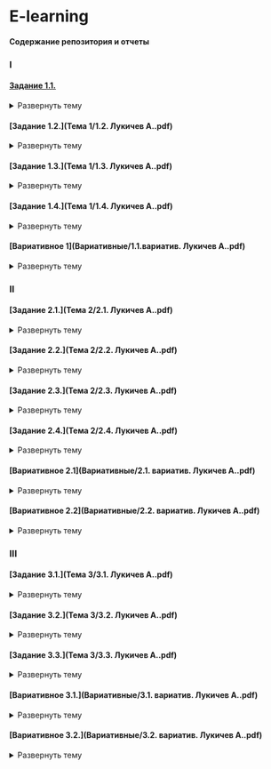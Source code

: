 # E-learning
#### Содержание репозитория и отчеты
### I
#### [Задание 1.1.](Тема%20%1/1.1.%20%Лукичев%20%А..pdf)
<details>
	<summary>Развернуть тему</summary>
	Изучение отдельных вопросов темы с использованием материалов, размещенных в электронном учебном курсе в системе Moodle (https://moodle.herzen.spb.ru/course/view.php?id=2066).
</details>

#### [Задание 1.2.](Тема 1/1.2. Лукичев А..pdf)
<details>
	<summary>Развернуть тему</summary>
	Изучение нормативно-правовых документов и стандартов, актуальных для вопросов изучаемой темы. Предлагается использовать материалы, размещенные в электронном учебном курсе в системе Moodle (https://moodle.herzen.spb.ru/course/view.php?id=2066).
</details>

#### [Задание 1.3.](Тема 1/1.3. Лукичев А..pdf)
<details>
	<summary>Развернуть тему</summary>
	Составьте электронный глоссарий по теме «Управление знаниями». Для выполнения задания предложите e-learning-решение. Обоснуйте свой выбор.
</details>

#### [Задание 1.4.](Тема 1/1.4. Лукичев А..pdf)
<details>
	<summary>Развернуть тему</summary>
	Сделайте обзор ежегодных профильных конференций по теме "Управление знаниями".
</details>

#### [Вариативное 1](Вариативные/1.1.вариатив. Лукичев А..pdf)
<details>
	<summary>Развернуть тему</summary>
	Сделайте подборку статей по вопросу управления знаниями в образовательных учреждениях. Для выполнения задания предложите e-learning-решение. Разместите их в хрестоматии электронного учебного курса по изучаемой дисциплине.  
</details>


### II
#### [Задание 2.1.](Тема 2/2.1. Лукичев А..pdf)
<details>
	<summary>Развернуть тему</summary>
	Изучение отдельных вопросов темы с использованием материалов, размещенных в электронном учебном курсе в системе Moodle (https://moodle.herzen.spb.ru/course/view.php?id=2066).
</details>

#### [Задание 2.2.](Тема 2/2.2. Лукичев А..pdf)
<details>
	<summary>Развернуть тему</summary>
	Разработайте план мероприятий по созданию системы управления знаниями в организации (организацию выбирает студент) с использованием e-learning решений.
</details>

#### [Задание 2.3.](Тема 2/2.3. Лукичев А..pdf)
<details>
	<summary>Развернуть тему</summary>
	Создайте сторителлинг на предложенную преподавателем или выбранную вами тему. Назначение сторителлинга: использование в электронном обучении.
</details>

#### [Задание 2.4.](Тема 2/2.4. Лукичев А..pdf)
<details>
	<summary>Развернуть тему</summary>
	Разработайте структуру электронной учительской.
</details>


#### [Вариативное 2.1](Вариативные/2.1. вариатив. Лукичев А..pdf)
<details>
	<summary>Развернуть тему</summary>
	Определите тему занятия для повышения квалификации сотрудников вашей образовательной организации и сделайте для этого занятия подборку электронных ресурсов и электронных образовательных ресурсов, которые войдут в медиатеку вашей организации. Подобранные ресурсы перечислите в таблице и дайте им краткую характеристику. Укажите электронные адреса размещения ресурсов в Интернет.
</details>

#### [Вариативное 2.2](Вариативные/2.2. вариатив. Лукичев А..pdf)
<details>
	<summary>Развернуть тему</summary>
	Вам предлагается работа в Научной педагогической библиотекой имени К. Д. Ушинского. Из фондов этой библиотеки сделайте подборку материалов для вашей магистерской диссертации. Названия материалов и их электронные адреса разместите в таблице.
</details>

### III
#### [Задание 3.1.](Тема 3/3.1. Лукичев А..pdf)
<details>
	<summary>Развернуть тему</summary>
	Изучение отдельных вопросов темы с использованием материалов, размещенных в электронном учебном курсе в системе Moodle (https://moodle.herzen.spb.ru/course/view.php?id=2066).
</details>


#### [Задание 3.2.](Тема 3/3.2. Лукичев А..pdf)
<details>
	<summary>Развернуть тему</summary>
	 Разработайте четыре типа карт знаний вашей образовательной организации. Для выполнения задания используйте e-learning-решения.
</details>

#### [Задание 3.3.](Тема 3/3.3. Лукичев А..pdf)
<details>
	<summary>Развернуть тему</summary>
	Создайте фрагмент электронного курса (1 занятие) с использованием, например сервиса Teachbase.
</details>

#### [Вариативное 3.1.](Вариативные/3.1. вариатив. Лукичев А..pdf)
<details>
	<summary>Развернуть тему</summary>
	Разработайте электронное портфолио учителя для конкретного урока.
</details>

#### [Вариативное 3.2.](Вариативные/3.2. вариатив. Лукичев А..pdf)
<details>
	<summary>Развернуть тему</summary>
	Разработайте коллекцию заданий (тема выбирается студентом) с использованием сервиса H5P.org.
</details>


